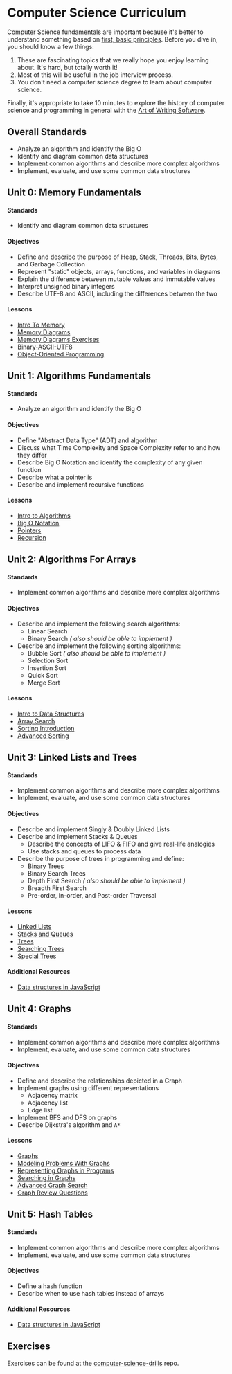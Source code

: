 # Computer Science Curriculum

Computer Science fundamentals are important because it's better to understand something based on [first, basic principles](https://www.youtube.com/watch?v=L-s_3b5fRd8&t=22m38s). Before you dive in, you should know a few things:

1. These are fascinating topics that we really hope you enjoy learning about. It's hard, but totally worth it!
2. Most of this will be useful in the job interview process.
3. You don't need a computer science degree to learn about computer science.

Finally, it's appropriate to take 10 minutes to explore the history of computer science and programming in general with the [Art of Writing Software](https://www.youtube.com/watch?v=QdVFvsCWXrA).


## Overall Standards

* Analyze an algorithm and identify the Big O
* Identify and diagram common data structures
* Implement common algorithms and describe more complex algorithms
* Implement, evaluate, and use some common data structures


## Unit 0: Memory Fundamentals

#### Standards

* Identify and diagram common data structures

#### Objectives

* Define and describe the purpose of Heap, Stack, Threads, Bits, Bytes, and Garbage Collection
* Represent "static" objects, arrays, functions, and variables in diagrams
* Explain the difference between mutable values and immutable values
* Interpret unsigned binary integers
* Describe UTF-8 and ASCII, including the differences between the two

#### Lessons

* [Intro To Memory](Unit-0/01-intro-to-memory.md)
* [Memory Diagrams](Unit-0/02-memory-diagrams.md)
* [Memory Diagrams Exercises](Unit-0/03-memory-diagrams-exercises.md)
* [Binary-ASCII-UTF8](Unit-0/04-binary-ascii-utf8.md)
* [Object-Oriented Programming](Unit-0/05-object-oriented-programming.md)

## Unit 1: Algorithms Fundamentals

#### Standards

* Analyze an algorithm and identify the Big O

#### Objectives

* Define "Abstract Data Type" (ADT) and algorithm
* Discuss what Time Complexity and Space Complexity refer to and how they differ
* Describe Big O Notation and identify the complexity of any given function
* Describe what a pointer is
* Describe and implement recursive functions

#### Lessons

* [Intro to Algorithms](Unit-1/01-intro-to-algorithms.md)
* [Big O Notation](Unit-1/02-big-o-notation.md)
* [Pointers](Unit-1/03-pointers.md)
* [Recursion](Unit-1/04-recursion.md)

## Unit 2: Algorithms For Arrays

#### Standards

* Implement common algorithms and describe more complex algorithms

#### Objectives

* Describe and implement the following search algorithms:
  * Linear Search
  * Binary Search _( also should be able to implement )_
* Describe and implement the following sorting algorithms:
  * Bubble Sort _( also should be able to implement )_
  * Selection Sort
  * Insertion Sort
  * Quick Sort
  * Merge Sort

#### Lessons

* [Intro to Data Structures](Unit-2/01-intro-to-data-structures.md)
* [Array Search](Unit-2/02-searching-algorithms.md)
* [Sorting Introduction](Unit-2/03-sorting-intro.md)
* [Advanced Sorting](Unit-2/04-advanced-sorting.md)

## Unit 3: Linked Lists and Trees

#### Standards

* Implement common algorithms and describe more complex algorithms
* Implement, evaluate, and use some common data structures

#### Objectives

* Describe and implement Singly & Doubly Linked Lists
* Describe and implement Stacks & Queues
  * Describe the concepts of LIFO & FIFO and give real-life analogies
  * Use stacks and queues to process data
* Describe the purpose of trees in programming and define:
  * Binary Trees
  * Binary Search Trees
  * Depth First Search _( also should be able to implement )_
  * Breadth First Search
  * Pre-order, In-order, and Post-order Traversal

#### Lessons

* [Linked Lists](Unit-3/01-linked-lists-intro.md)
* [Stacks and Queues](Unit-3/02-stacks-and-queues.md)
* [Trees](Unit-3/03-trees.md)
* [Searching Trees](Unit-3/04-searching-trees.md)
* [Special Trees](Unit-3/05-special-trees.md)

#### Additional Resources

* [Data structures in JavaScript](http://blog.benoitvallon.com/data-structures-in-javascript/data-structures-in-javascript/)

## Unit 4: Graphs

#### Standards

* Implement common algorithms and describe more complex algorithms
* Implement, evaluate, and use some common data structures

#### Objectives

* Define and describe the relationships depicted in a Graph
* Implement graphs using different representations
  * Adjacency matrix
  * Adjacency list
  * Edge list
* Implement BFS and DFS on graphs
* Describe Dijkstra's algorithm and `A*`

#### Lessons

* [Graphs](./Unit-4/01-graphs.md)
* [Modeling Problems With Graphs](./Unit-4/02-modeling-problems-with-graphs.md)
* [Representing Graphs in Programs](./Unit-4/03-representing-graphs.md)
* [Searching in Graphs](./Unit-4/04-searching-graphs.md)
* [Advanced Graph Search](./Unit-4/05-advanced-search.md)
* [Graph Review Questions](./Unit-4/06-graph-review-questions.md)

## Unit 5: Hash Tables

#### Standards

* Implement common algorithms and describe more complex algorithms
* Implement, evaluate, and use some common data structures

#### Objectives

* Define a hash function
* Describe when to use hash tables instead of arrays

#### Additional Resources

* [Data structures in JavaScript](http://blog.benoitvallon.com/data-structures-in-javascript/data-structures-in-javascript/)


## Exercises

Exercises can be found at the [computer-science-drills](https://github.com/gSchool/computer-science-drills) repo.
